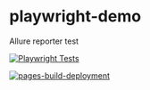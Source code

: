 # playwright-demo
Allure reporter test

[![Playwright Tests](https://github.com/pvarenik/playwright-demo/actions/workflows/playwright.yml/badge.svg?branch=master)](https://github.com/pvarenik/playwright-demo/actions/workflows/playwright.yml)

[![pages-build-deployment](https://github.com/pvarenik/playwright-demo/actions/workflows/pages/pages-build-deployment/badge.svg)](https://github.com/pvarenik/playwright-demo/actions/workflows/pages/pages-build-deployment)
